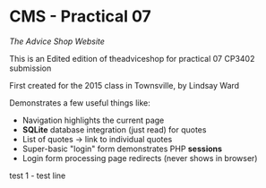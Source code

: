 # CMS - Practical 07
*The Advice Shop Website*

This is an Edited edition of theadviceshop for practical 07 CP3402 
submission

First created for the 2015 class in Townsville, by Lindsay Ward

Demonstrates a few useful things like:

- Navigation highlights the current page
- **SQLite** database integration (just read) for quotes
- List of quotes -> link to individual quotes
- Super-basic "login" form demonstrates PHP **sessions** 
- Login form processing page redirects (never shows in browser)

test 1 - test line  
